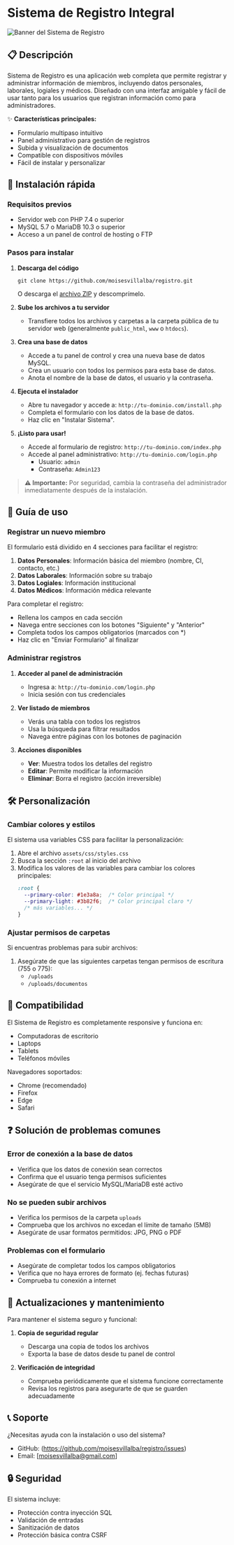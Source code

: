 # Sistema de Registro Integral

![Banner del Sistema de Registro](https://via.placeholder.com/800x200/1e3a8a/FFFFFF?text=Sistema+de+Registro)

## 📋 Descripción

Sistema de Registro es una aplicación web completa que permite registrar y administrar información de miembros, incluyendo datos personales, laborales, logiales y médicos. Diseñado con una interfaz amigable y fácil de usar tanto para los usuarios que registran información como para administradores.

✨ **Características principales:**
- Formulario multipaso intuitivo
- Panel administrativo para gestión de registros
- Subida y visualización de documentos
- Compatible con dispositivos móviles
- Fácil de instalar y personalizar

## 🚀 Instalación rápida

### Requisitos previos
- Servidor web con PHP 7.4 o superior
- MySQL 5.7 o MariaDB 10.3 o superior
- Acceso a un panel de control de hosting o FTP

### Pasos para instalar

1. **Descarga del código**
   ```
   git clone https://github.com/moisesvillalba/registro.git
   ```
   O descarga el [archivo ZIP](https://github.com/moisesvillalba/registro/archive/refs/heads/main.zip) y descomprímelo.

2. **Sube los archivos a tu servidor**
   - Transfiere todos los archivos y carpetas a la carpeta pública de tu servidor web (generalmente `public_html`, `www` o `htdocs`).

3. **Crea una base de datos**
   - Accede a tu panel de control y crea una nueva base de datos MySQL.
   - Crea un usuario con todos los permisos para esta base de datos.
   - Anota el nombre de la base de datos, el usuario y la contraseña.

4. **Ejecuta el instalador**
   - Abre tu navegador y accede a: `http://tu-dominio.com/install.php`
   - Completa el formulario con los datos de la base de datos.
   - Haz clic en "Instalar Sistema".

5. **¡Listo para usar!**
   - Accede al formulario de registro: `http://tu-dominio.com/index.php`
   - Accede al panel administrativo: `http://tu-dominio.com/login.php`
     - Usuario: `admin`
     - Contraseña: `Admin123`

> **⚠️ Importante:** Por seguridad, cambia la contraseña del administrador inmediatamente después de la instalación.

## 📖 Guía de uso

### Registrar un nuevo miembro

El formulario está dividido en 4 secciones para facilitar el registro:

1. **Datos Personales**: Información básica del miembro (nombre, CI, contacto, etc.)
2. **Datos Laborales**: Información sobre su trabajo
3. **Datos Logiales**: Información institucional
4. **Datos Médicos**: Información médica relevante

Para completar el registro:
- Rellena los campos en cada sección
- Navega entre secciones con los botones "Siguiente" y "Anterior"
- Completa todos los campos obligatorios (marcados con *)
- Haz clic en "Enviar Formulario" al finalizar

### Administrar registros

1. **Acceder al panel de administración**
   - Ingresa a: `http://tu-dominio.com/login.php`
   - Inicia sesión con tus credenciales

2. **Ver listado de miembros**
   - Verás una tabla con todos los registros
   - Usa la búsqueda para filtrar resultados
   - Navega entre páginas con los botones de paginación

3. **Acciones disponibles**
   - **Ver**: Muestra todos los detalles del registro
   - **Editar**: Permite modificar la información
   - **Eliminar**: Borra el registro (acción irreversible)

## 🛠️ Personalización

### Cambiar colores y estilos

El sistema usa variables CSS para facilitar la personalización:

1. Abre el archivo `assets/css/styles.css`
2. Busca la sección `:root` al inicio del archivo
3. Modifica los valores de las variables para cambiar los colores principales:
   ```css
   :root {
     --primary-color: #1e3a8a;  /* Color principal */
     --primary-light: #3b82f6;  /* Color principal claro */
     /* más variables... */
   }
   ```

### Ajustar permisos de carpetas

Si encuentras problemas para subir archivos:

1. Asegúrate de que las siguientes carpetas tengan permisos de escritura (755 o 775):
   - `/uploads`
   - `/uploads/documentos`

## 📱 Compatibilidad

El Sistema de Registro es completamente responsive y funciona en:
- Computadoras de escritorio
- Laptops
- Tablets
- Teléfonos móviles

Navegadores soportados:
- Chrome (recomendado)
- Firefox
- Edge
- Safari

## ❓ Solución de problemas comunes

### Error de conexión a la base de datos
- Verifica que los datos de conexión sean correctos
- Confirma que el usuario tenga permisos suficientes
- Asegúrate de que el servicio MySQL/MariaDB esté activo

### No se pueden subir archivos
- Verifica los permisos de la carpeta `uploads`
- Comprueba que los archivos no excedan el límite de tamaño (5MB)
- Asegúrate de usar formatos permitidos: JPG, PNG o PDF

### Problemas con el formulario
- Asegúrate de completar todos los campos obligatorios
- Verifica que no haya errores de formato (ej. fechas futuras)
- Comprueba tu conexión a internet

## 🔄 Actualizaciones y mantenimiento

Para mantener el sistema seguro y funcional:

1. **Copia de seguridad regular**
   - Descarga una copia de todos los archivos
   - Exporta la base de datos desde tu panel de control

2. **Verificación de integridad**
   - Comprueba periódicamente que el sistema funcione correctamente
   - Revisa los registros para asegurarte de que se guarden adecuadamente

## 📞 Soporte

¿Necesitas ayuda con la instalación o uso del sistema?

- GitHub: (https://github.com/moisesvillalba/registro/issues)
- Email: [moisesvillalba@gmail.com]

## 🔒 Seguridad

El sistema incluye:
- Protección contra inyección SQL
- Validación de entradas
- Sanitización de datos
- Protección básica contra CSRF
